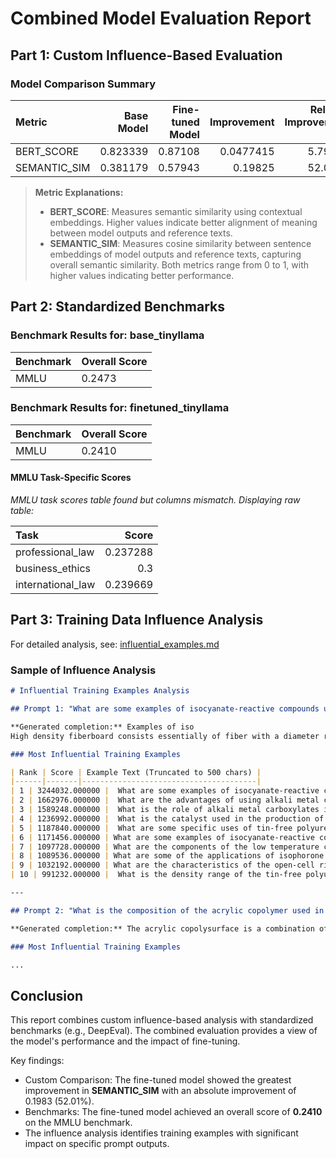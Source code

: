 # Combined Model Evaluation Report

## Part 1: Custom Influence-Based Evaluation

### Model Comparison Summary

| Metric       |   Base Model |   Fine-tuned Model |   Improvement |   Relative Improvement (%) |
|:-------------|-------------:|-------------------:|--------------:|---------------------------:|
| BERT_SCORE   |     0.823339 |            0.87108 |     0.0477415 |                    5.79853 |
| SEMANTIC_SIM |     0.381179 |            0.57943 |     0.19825   |                   52.0097  |


> **Metric Explanations:**
> - **BERT_SCORE**: Measures semantic similarity using contextual embeddings. Higher values indicate better alignment of meaning between model outputs and reference texts.
> - **SEMANTIC_SIM**: Measures cosine similarity between sentence embeddings of model outputs and reference texts, capturing overall semantic similarity.
> Both metrics range from 0 to 1, with higher values indicating better performance.

## Part 2: Standardized Benchmarks

### Benchmark Results for: base_tinyllama

| Benchmark | Overall Score |
|-----------|---------------|
| MMLU | 0.2473 |

### Benchmark Results for: finetuned_tinyllama

| Benchmark | Overall Score |
|-----------|---------------|
| MMLU | 0.2410 |

#### MMLU Task-Specific Scores

*MMLU task scores table found but columns mismatch. Displaying raw table:*

| Task              |    Score |
|:------------------|---------:|
| professional_law  | 0.237288 |
| business_ethics   | 0.3      |
| international_law | 0.239669 |


## Part 3: Training Data Influence Analysis

For detailed analysis, see: [influential_examples.md](../comparison/influential_examples.md)

### Sample of Influence Analysis

```markdown
# Influential Training Examples Analysis

## Prompt 1: "What are some examples of isocyanate-reactive compounds used in the production of tin-free polyurethane foam?"

**Generated completion:** Examples of iso
High density fiberboard consists essentially of fiber with a diameter ranging from 0.1 to 4 mm, which are bonded together by means of isophorone diisocyanates and optionally further crosslinking agents.

### Most Influential Training Examples

| Rank | Score | Example Text (Truncated to 500 chars) |
|------|-------|---------------------------------------|
| 1 | 3244032.000000 |  What are some examples of isocyanate-reactive compounds used in the production of tin-free polyurethane foam? |
| 2 | 1662976.000000 |  What are the advantages of using alkali metal carboxylates as catalysts in the production of tin-free polyurethane foam? |
| 3 | 1589248.000000 |  What is the role of alkali metal carboxylates in the production of tin-free polyurethane foam? |
| 4 | 1236992.000000 |  What is the catalyst used in the production of the tin-free polyurethane foam? |
| 5 | 1187840.000000 |  What are some specific uses of tin-free polyurethane foam? |
| 6 | 1171456.000000 | What are some examples of isocyanate-reactive compounds in the invention? |
| 7 | 1097728.000000 | What are the components of the low temperature curing coating composition? |
| 8 | 1089536.000000 | What are some of the applications of isophorone diamine (IPDA)? |
| 9 | 1032192.000000 | What are the characteristics of the open-cell rigid foam? |
| 10 | 991232.000000 |  What is the density range of the tin-free polyurethane foam? |

---

## Prompt 2: "What is the composition of the acrylic copolymer used in the multilayer composite and underlayment for roof assembly?"

**Generated completion:** The acrylic copolysurface is a combination of at least one (meth)acrylate component, which can be either an emulsion or a solution, along with a polyisocyanate component.

### Most Influential Training Examples

...
```


## Conclusion

This report combines custom influence-based analysis with standardized benchmarks (e.g., DeepEval). The combined evaluation provides a view of the model's performance and the impact of fine-tuning.

Key findings:

- Custom Comparison: The fine-tuned model showed the greatest improvement in **SEMANTIC_SIM** with an absolute improvement of 0.1983 (52.01%).
- Benchmarks: The fine-tuned model achieved an overall score of **0.2410** on the MMLU benchmark.
- The influence analysis identifies training examples with significant impact on specific prompt outputs.
